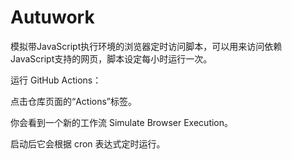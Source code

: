 # Autuwork


模拟带JavaScript执行环境的浏览器定时访问脚本，可以用来访问依赖JavaScript支持的网页，脚本设定每小时运行一次。


运行 GitHub Actions：

点击仓库页面的“Actions”标签。

你会看到一个新的工作流 Simulate Browser Execution。


启动后它会根据 cron 表达式定时运行。
